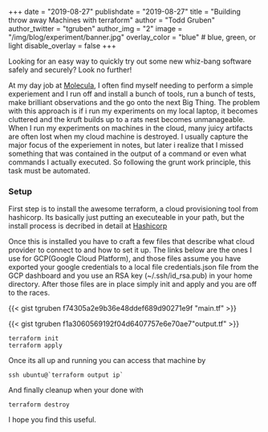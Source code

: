 +++
date = "2019-08-27"
publishdate = "2019-08-27"
title = "Building throw away Machines with terraform"
author = "Todd Gruben"
author_twitter = "tgruben"
author_img = "2"
image = "/img/blog/experiment/banner.jpg"
overlay_color = "blue" # blue, green, or light
disable_overlay = false
+++

Looking for an easy way to quickly try out some new whiz-bang software safely and securely? Look no further!

<!--more-->

At my day job at [Molecula](https://www.molecula.com/), I often find myself needing to perform a simple experiement and I
run off and install a bunch of tools, run a bunch of tests, make brilliant
observations and the go onto the next Big Thing.  The problem with this approach is
if i run my experiments on my local laptop, it becomes cluttered and the kruft
builds up to a rats nest becomes unmanageable.  When I run my experiments on
machines in the cloud, many juicy artifacts are often lost when my cloud machine
is destroyed.  I usually capture the major focus of the experiement in notes,
but later i realize that I missed something that was contained in the output of
a command or even what commands I actually executed.  So following the grunt
work principle, this task must be automated.

### Setup
First step is to install the awesome terraform, a cloud provisioning tool from
hashicorp. Its basically just putting an executeable in your path, but the
install process is decribed in detail at [Hashicorp](https://learn.hashicorp.com/terraform/getting-started/install.html)

Once this is installed you have to craft a few files that describe what cloud
provider to connect to and how to set it up.  The links below are the ones I use
for GCP(Google Cloud Platform), and those files assume you have exported your google
credentials to a local file credentials.json file from the GCP dashboard and you use an RSA key
(~/.ssh/id_rsa.pub) in your home directory. After those files are in place
simply init and apply and you are off to the races.

{{< gist tgruben f74305a2e9b36e48ddef689d90271e9f "main.tf" >}}

{{< gist tgruben f1a3060569192f04d6407757e6e70ae7"output.tf" >}}

```
terraform init
terraform apply
```
Once its all up and running you can access that machine by

```
ssh ubuntu@`terraform output ip`
```

And finally cleanup when your done with

```
terraform destroy
```

I hope you find this useful.
